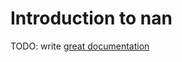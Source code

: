 # Introduction to nan

TODO: write [great documentation](http://jacobian.org/writing/what-to-write/)
